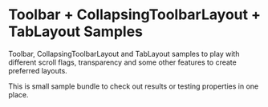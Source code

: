 # Toolbar + CollapsingToolbarLayout + TabLayout Samples

Toolbar, CollapsingToolbarLayout and TabLayout samples to play with different scroll flags, transparency and some other features
to create preferred layouts.

This is small sample bundle to check out results or testing properties in one place.
